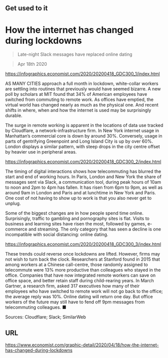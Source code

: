 ## Get used to it

# How the internet has changed during lockdowns

> Late-night Slack messages have replaced online dating

> Apr 18th 2020



https://infographics.economist.com/2020/20200418_GDC300_1/index.html

AS MANY CITIES approach a full month in lockdown, white-collar workers are settling into routines that previously would have seemed bizarre. A new poll by scholars at MIT found that 34% of American employees have switched from commuting to remote work. As offices have emptied, the virtual world has changed nearly as much as the physical one. And recent shifts in where, when and how the internet is used may be surprisingly durable.

The surge in remote working is apparent in the locations of data use tracked by Cloudflare, a network-infrastructure firm. In New York internet usage in Manhattan’s commercial core is down by around 30%. Conversely, usage in parts of gentrifying Greenpoint and Long Island City is up by over 60%. London displays a similar pattern, with steep drops in the city centre offset by heavier use in peripheral areas.



https://infographics.economist.com/2020/20200418_GDC300_2/index.html

The timing of digital interactions shows how telecommuting has blurred the start and end of working hours. In Paris, London and New York the share of messages sent via Slack, a communication tool, during peak hours of 10am to noon and 2pm to 4pm has fallen. It has risen from 6pm to 9pm, as well as around 9am in London and Paris and at lunchtime in New York and Paris. One cost of not having to show up to work is that you also never get to unplug.

Some of the biggest changes are in how people spend time online. Surprisingly, traffic to gambling and pornography sites is flat. Visits to business and learning sites have risen the most, followed by games, e-commerce and streaming. The only category that has seen a decline is one incompatible with social distancing: online dating.



https://infographics.economist.com/2020/20200418_GDC300_3/index.html

These trends could reverse once lockdowns are lifted. However, firms may not wish to turn back the clock. Researchers at Stanford found in 2015 that among workers at a Chinese call-centre, those randomly assigned to telecommute were 13% more productive than colleagues who stayed in the office. Companies that have now integrated remote workers can save on office space, and better retain staff during child-rearing years. In March Gartner, a research firm, asked 317 executives how many of their employees who have switched to remote work will not go back to the office; the average reply was 10%. Online dating will return one day. But office workers of the future may still have to fend off 9pm messages from telecommuting colleagues. ■

Sources: Cloudflare; Slack; SimilarWeb 



## URL

https://www.economist.com/graphic-detail/2020/04/18/how-the-internet-has-changed-during-lockdowns
